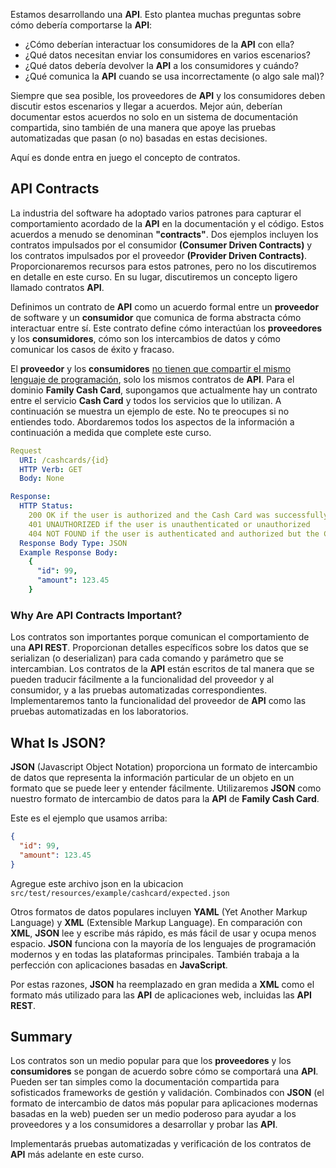 Estamos desarrollando una **API**. Esto plantea muchas preguntas sobre cómo debería comportarse la **API**:

- ¿Cómo deberían interactuar los consumidores de la **API** con ella?
- ¿Qué datos necesitan enviar los consumidores en varios escenarios?
- ¿Qué datos debería devolver la **API** a los consumidores y cuándo?
- ¿Qué comunica la **API** cuando se usa incorrectamente (o algo sale mal)?

Siempre que sea posible, los proveedores de **API** y los consumidores deben discutir estos escenarios y llegar a acuerdos. Mejor aún, deberían documentar estos acuerdos no solo en un sistema de documentación compartida, sino también de una manera que apoye las pruebas automatizadas que pasan (o no) basadas en estas decisiones.

Aquí es donde entra en juego el concepto de contratos.
## API Contracts

La industria del software ha adoptado varios patrones para capturar el comportamiento acordado de la **API** en la documentación y el código. Estos acuerdos a menudo se denominan **"contracts"**. Dos ejemplos incluyen los contratos impulsados por el consumidor **(Consumer Driven Contracts)** y los contratos impulsados por el proveedor **(Provider Driven Contracts)**. Proporcionaremos recursos para estos patrones, pero no los discutiremos en detalle en este curso. En su lugar, discutiremos un concepto ligero llamado contratos **API**.

Definimos un contrato de **API** como un acuerdo formal entre un **proveedor** de software y un **consumidor** que comunica de forma abstracta cómo interactuar entre sí. Este contrato define cómo interactúan los **proveedores** y los **consumidores**, cómo son los intercambios de datos y cómo comunicar los casos de éxito y fracaso.

El **proveedor** y los **consumidores** <u>no tienen que compartir el mismo lenguaje de programación</u>, solo los mismos contratos de **API**. 
Para el dominio **Family Cash Card**, supongamos que actualmente hay un contrato entre el servicio **Cash Card** y todos los servicios que lo 
utilizan. A continuación se muestra un ejemplo de este. No te preocupes si no entiendes todo. Abordaremos todos los aspectos de la información a continuación a medida que complete este curso.
  
```yaml
Request
  URI: /cashcards/{id}
  HTTP Verb: GET
  Body: None

Response:
  HTTP Status:
    200 OK if the user is authorized and the Cash Card was successfully retrieved
    401 UNAUTHORIZED if the user is unauthenticated or unauthorized
    404 NOT FOUND if the user is authenticated and authorized but the Cash Card cannot be found
  Response Body Type: JSON
  Example Response Body:
    {
      "id": 99,
      "amount": 123.45
    }
```

### Why Are API Contracts Important?

Los contratos son importantes porque comunican el comportamiento de una **API REST**. Proporcionan detalles específicos sobre los datos que se serializan (o deserializan) para cada comando y parámetro que se intercambian. Los contratos de la **API** están escritos de tal manera que se pueden traducir fácilmente a la funcionalidad del proveedor y al consumidor, y a las pruebas automatizadas correspondientes. Implementaremos tanto la funcionalidad del proveedor de **API** como las pruebas automatizadas en los laboratorios.

## What Is JSON?

**JSON** (Javascript Object Notation) proporciona un formato de intercambio de datos que representa la información particular de un objeto en un formato que se puede leer y entender fácilmente. Utilizaremos **JSON** como nuestro formato de intercambio de datos para la **API** de **Family Cash Card**.

Este es el ejemplo que usamos arriba:
```json
{
  "id": 99,
  "amount": 123.45
}
```

Agregue este archivo json en la ubicacion `src/test/resources/example/cashcard/expected.json`

Otros formatos de datos populares incluyen **YAML** (Yet Another Markup Language) y **XML** (Extensible Markup Language). En comparación con 
**XML**, **JSON** lee y escribe más rápido, es más fácil de usar y ocupa menos espacio. **JSON** funciona con la mayoría de los lenguajes de 
programación modernos y en todas las plataformas principales. También trabaja a la perfección con aplicaciones basadas en **JavaScript**.

Por estas razones, **JSON** ha reemplazado en gran medida a **XML** como el formato más utilizado para las **API** de aplicaciones web, incluidas 
las **API REST**.

## Summary
Los contratos son un medio popular para que los **proveedores** y los **consumidores** se pongan de acuerdo sobre cómo se comportará una **API**. 
Pueden ser tan simples como la documentación compartida para sofisticados frameworks de gestión y validación. Combinados con **JSON** (el formato 
de intercambio de datos más popular para aplicaciones modernas basadas en la web) pueden ser un medio poderoso para ayudar a los proveedores y a los consumidores a desarrollar y probar las **API**.

Implementarás pruebas automatizadas y verificación de los contratos de **API** más adelante en este curso.